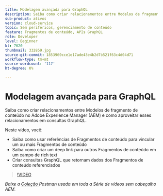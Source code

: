 ```yaml
---
title: Modelagem avançada para GraphQL
description: Saiba como criar relacionamentos entre Modelos de fragmento de conteúdo no Adobe Experience Manager (AEM) e como aproveitar esses relacionamentos em consultas GraphQL.
sub-product: ativos
version: cloud-service
topic: Sem periféricos, gerenciamento de conteúdo
feature: Fragmentos de conteúdo, APIs GraphQL
role: Developer
level: Beginner
kt: 7620
thumbnail: 332859.jpg
source-git-commit: 1853960cce1e17ade43e4b2d7b521f63c4d04d71
workflow-type: tm+mt
source-wordcount: '117'
ht-degree: 0%

---
```



# Modelagem avançada para GraphQL

Saiba como criar relacionamentos entre Modelos de fragmento de conteúdo no Adobe Experience Manager (AEM) e como aproveitar esses relacionamentos em consultas GraphQL.

Neste vídeo, você:

+ Saiba como usar referências de Fragmentos de conteúdo para vincular um ou mais Fragmentos de conteúdo
+ Saiba como criar um deep link para outros Fragmentos de conteúdo em um campo de rich text
+ Criar consultas GraphQL que retornam dados dos Fragmentos de conteúdo referenciados

>[!VIDEO](https://video.tv.adobe.com/v/332859/?quality=12&learn=on)

_Baixe a  [Coleção ](./assets/aem-headless-video-series.postman_collection.json) Postman usada em toda a Série de vídeos sem cabeçalho AEM._